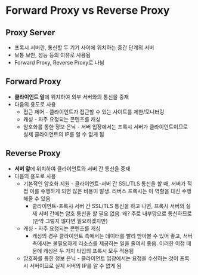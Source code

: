 # Forward Proxy vs Reverse Proxy

## Proxy Server

- 프록시 서버란, 통신할 두 기기 사이에 위치하는 중간 단계의 서버
- 보통 보안, 성능 등의 이유로 사용됨
- Forward Proxy, Reverse Proxy로 나뉨

## Forward Proxy

- **클라이언트 앞**에 위치하여 외부 서버와의 통신을 중재
- 다음의 용도로 사용
    - 접근 제어 - 클라이언트가 접근할 수 있는 사이트를 제한/모니터링
    - 캐싱 - 자주 요청되는 콘텐츠를 캐싱
    - 암호화를 통한 정보 은닉 - 서버 입장에서는 프록시 서버가 클라이언트이므로 실제 클라이언트의 IP를 알 수 없게 됨

## Reverse Proxy

- **서버 앞**에 위치하여 클라이언트와 서버 간 통신을 중재
- 다음의 용도로 사용
    - 기본적인 암호화 지원 - 클라이언트-서버 간 SSL/TLS 통신을 할 때, 서버가 직접 이를 수행하게 되면 많은 비용이 발생. 리버스 프록시는 이 역할을 대신 수행해줄 수 있음
        - 클라이언트-프록시 서버 간 SSL/TLS 통신을 하고 나면, 프록시 서버와 실제 서버 간에는 암호 통신을 할 필요 없음. 왜? 주로 내부망으로 통신하므로 (만약 그렇지 않다면 필요하겠지만)
    - 캐싱 - 자주 요청되는 콘텐츠를 캐싱
        - 캐싱의 경우 클라이언트 측에서는 데이터를 빨리 받아볼 수 있어 좋고, 서버 측에서는 불필요하게 리소스를 제공하는 일을 줄여서 좋음. 이러한 이점 때문에 캐싱은 두 가지 타입의 프록시 모두 적용됨
    - 암호화를 통한 정보 은닉 - 클라이언트 입장에서는 요청을 수신하는 것이 프록시 서버이므로 실제 서버의 IP를 알 수 없게 됨
